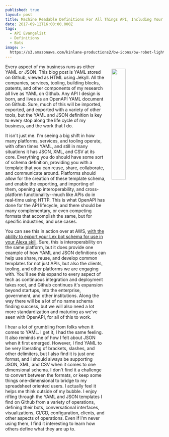 ```yaml
---
published: true
layout: post
title: Machine Readable Definitions For All Things API, Including Your Bots
date: 2017-09-12T16:00:00.000Z
tags:
  - API Evangelist
  - Definitions
  - Bots
image: >-
  https://s3.amazonaws.com/kinlane-productions2/bw-icons/bw-robot-lightning-bold.png
---
```

<p><img src="https://s3.amazonaws.com/kinlane-productions2/bw-icons/bw-robot-lightning-bold.png" align="right" width="30%" style="padding: 15px;" /></p>Every aspect of my business runs as either YAML or JSON. This blog post is YAML stored on Github, viewed as HTML using Jekyll. All the companies, services, tooling, building blocks, patents, and other components of my research all live as YAML on Github. Any API I design is born, and lives as an OpenAPI YAML document on Github. Sure, much of this will be imported, exported, and exported with a variety of other tools, but the YAML and JSON definition is key to every stop along the life cycle of my business, and the work that I do. 

It isn't just me. I'm seeing a big shift in how many platforms, services, and tooling operate, with often times YAML, and still in many situations it has JSON, XML, and CSV at its core. Everything you do should have some sort of schema definition, providing you with a template that you can reuse, share, collaborate, and communicate around. Platforms should allow for the creation of these template schema, and enable the exporting, and importing of them, opening up interoperability, and cross-platform functionality--much like APIs do in real-time using HTTP. This is what OpenAPI has done for the API lifecycle, and there should be many complementary, or even competing formats that accomplish the same, but for specific industries, and use cases. 

You can see this in action over at AWS, [with the ability to export your Lex bot schema for use in your Alexa skill](https://developer.amazon.com/blogs/alexa/post/d362a0ab-61f3-4b17-9fb7-1ad12f39496e/export-your-amazon-lex-bot-schema-to-use-in-your-alexa-skill). Sure, this is interoperability on the same platform, but it does provide one example of how YAML and JSON definitions can help use share, reuse, and develop common templates for not just APIs, but also the clients, tooling, and other platforms we are engaging with. You'll see this expand to every aspect of tech as continuous integration and deployment takes root, and Github continues it's expansion beyond startups, into the enterprise, government, and other institutions. Along the way there will be a lot of no name schema finding success, but we will also need a lot more standardization and maturing as we've seen with OpenAPI, for all of this to work.

I hear a lot of grumbling from folks when it comes to YAML. I get it, I had the same feeling. It also reminds me of how I felt about JSON when it first emerged. However, I find YAML to be very liberating of brackets, slashes, and other delimiters, but I also find it is just one format, and I should always be supporting JSON, XML, and CSV when it comes to one dimensional schema. I don't find it a challenge to convert between the formats, or keep some things one-dimensional to bridge to my spreadsheet oriented users. I actually feel it helps me think outside of my bubble. I enjoy rifling through the YAML and JSON templates I find on Github from a variety of operations, defining their bots, conversational interfaces, visualizations, CI/CD, configuration, clients, and other aspects of operations. Even if I'm never using them, I find it interesting to learn how others define what they are up to.